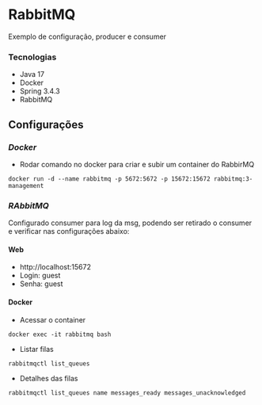 # RabbitMQ

Exemplo de configuração, producer e consumer

### Tecnologias
* Java 17
* Docker
* Spring 3.4.3
* RabbitMQ

## Configurações
### *Docker*
* Rodar comando no docker para criar e subir um container do RabbirMQ
```
docker run -d --name rabbitmq -p 5672:5672 -p 15672:15672 rabbitmq:3-management
```
### *RAbbitMQ*
Configurado consumer para log da msg, podendo ser retirado o consumer e verificar nas configurações abaixo:

#### Web
* http://localhost:15672
* Login: guest
* Senha: guest

#### Docker

* Acessar o container
```
docker exec -it rabbitmq bash
```
* Listar filas
```
rabbitmqctl list_queues
```
* Detalhes das filas
```
rabbitmqctl list_queues name messages_ready messages_unacknowledged
```
